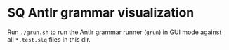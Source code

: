 # SQ Antlr grammar visualization

Run `./grun.sh` to run the Antlr grammar runner (`grun`) in GUI mode
against all `*.test.slq` files in this dir.
